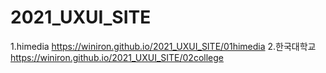 # 2021_UXUI_SITE
1.himedia https://winiron.github.io/2021_UXUI_SITE/01himedia
2.한국대학교 https://winiron.github.io/2021_UXUI_SITE/02college
